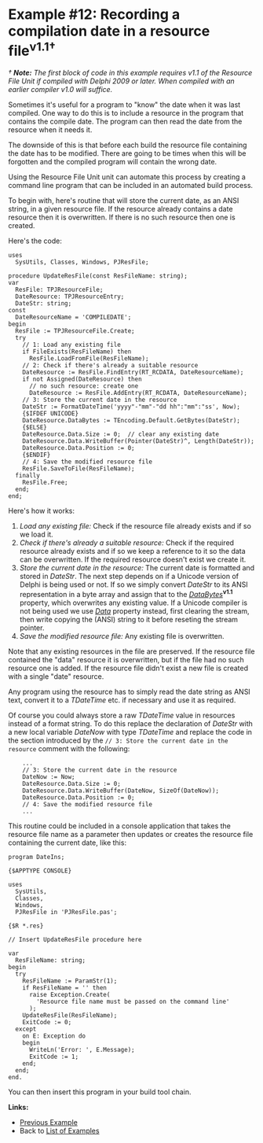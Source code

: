 <a href='Hidden comment: 
$Rev$
$Date$
'></a>

# Example #12: Recording a compilation date in a resource file<sup>v1.1†</sup> #

_† **Note:** The first block of code in this example requires v1.1 of the Resource File Unit if compiled with Delphi 2009 or later. When compiled with an earlier compiler v1.0 will suffice._

Sometimes it's useful for a program to "know" the date when it was last compiled. One way to do this is to include a resource in the program that contains the compile date. The program can then read the date from the resource when it needs it.

The downside of this is that before each build the resource file containing the date has to be modified. There are going to be times when this will be forgotten and the compiled program will contain the wrong date.

Using the Resource File Unit unit can automate this process by creating a command line program that can be included in an automated build process.

To begin with, here's routine that will store the current date, as an ANSI string, in a given resource file. If the resource already contains a date resource then it is overwritten. If there is no such resource then one is created.

Here's the code:

```
uses
  SysUtils, Classes, Windows, PJResFile;

procedure UpdateResFile(const ResFileName: string);
var
  ResFile: TPJResourceFile;
  DateResource: TPJResourceEntry;
  DateStr: string;
const
  DateResourceName = 'COMPILEDATE';
begin
  ResFile := TPJResourceFile.Create;
  try
    // 1: Load any existing file
    if FileExists(ResFileName) then
      ResFile.LoadFromFile(ResFileName);
    // 2: Check if there's already a suitable resource
    DateResource := ResFile.FindEntry(RT_RCDATA, DateResourceName);
    if not Assigned(DateResource) then
      // no such resource: create one
      DateResource := ResFile.AddEntry(RT_RCDATA, DateResourceName);
    // 3: Store the current date in the resource
    DateStr := FormatDateTime('yyyy"-"mm"-"dd hh":"mm":"ss', Now);
    {$IFDEF UNICODE}
    DateResource.DataBytes := TEncoding.Default.GetBytes(DateStr);
    {$ELSE}
    DateResource.Data.Size := 0;  // clear any existing date
    DateResource.Data.WriteBuffer(Pointer(DateStr)^, Length(DateStr));
    DateResource.Data.Position := 0;
    {$ENDIF}
    // 4: Save the modified resource file
    ResFile.SaveToFile(ResFileName);
  finally
    ResFile.Free;
  end;
end;
```

Here's how it works:

  1. _Load any existing file:_ Check if the resource file already exists and if so we load it.
  1. _Check if there's already a suitable resource:_ Check if the required resource already exists and if so we keep a reference to it so the data can be overwritten. If the required resource doesn't exist we create it.
  1. _Store the current date in the resource:_ The current date is formatted and stored in _DateStr_. The next step depends on if a Unicode version of Delphi is being used or not. If so we simply convert _DateStr_ to its ANSI representation in a byte array and assign that to the _[DataBytes](TPJResourceEntry#Properties.md)_**<sup>v1.1</sup>** property, which overwrites any existing value. If a Unicode compiler is not being used we use _[Data](TPJResourceEntry#Properties.md)_ property instead, first clearing the stream, then write copying the (ANSI) string to it before reseting the stream pointer.
  1. _Save the modified resource file:_ Any existing file is overwritten.

Note that any existing resources in the file are preserved. If the resource file contained the "data" resource it is overwritten, but if the file had no such resource one is added. If the resource file didn't exist a new file is created with a single "date" resource.

Any program using the resource has to simply read the date string as ANSI text, convert it to a _TDateTime_ etc. if necessary and use it as required.

Of course you could always store a raw _TDateTime_ value in resources instead of a format string. To do this replace the declaration of _DateStr_ with a new local variable _DateNow_ with type _TDateTime_ and replace the code in the section introduced by the `// 3: Store the current date in the resource` comment with the following:

```
    ...
    // 3: Store the current date in the resource
    DateNow := Now;
    DateResource.Data.Size := 0;
    DateResource.Data.WriteBuffer(DateNow, SizeOf(DateNow));
    DateResource.Data.Position := 0;
    // 4: Save the modified resource file
    ...
```

This routine could be included in a console application that takes the resource file name as a parameter then updates or creates the resource file containing the current date, like this:

```
program DateIns;

{$APPTYPE CONSOLE}

uses
  SysUtils,
  Classes,
  Windows,
  PJResFile in 'PJResFile.pas';

{$R *.res}

// Insert UpdateResFile procedure here

var
  ResFileName: string;
begin
  try
    ResFileName := ParamStr(1);
    if ResFileName = '' then
      raise Exception.Create(
        'Resource file name must be passed on the command line'
      );
    UpdateResFile(ResFileName);
    ExitCode := 0;
  except
    on E: Exception do
    begin
      WriteLn('Error: ', E.Message);
      ExitCode := 1;
    end;
  end;
end.
```

You can then insert this program in your build tool chain.

**Links:**

  * [Previous Example](ResFileExample11.md)
  * Back to [List of Examples](ResFileExamples.md)